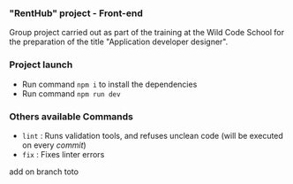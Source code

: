 ### "RentHub" project - Front-end

Group project carried out as part of the training at the Wild Code School for the preparation of the title "Application developer designer".

### Project launch

- Run command `npm i` to install the dependencies
- Run command `npm run dev`

### Others available Commands

- `lint` : Runs validation tools, and refuses unclean code (will be executed on every _commit_)
- `fix` : Fixes linter errors

add on branch toto 
